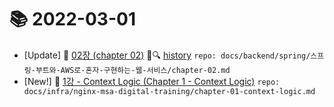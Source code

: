 # 📚 2022-03-01
- [Update] 📙 [02장 (chapter 02)](https://til.qriositylog.com/featured/backend/spring/스프링-부트와-AWS로-혼자-구현하는-웹-서비스/chapter-02) 📃🔍 [history](https://github.com/Queue-ri/TIL/commits/main/docs/backend/spring/스프링-부트와-AWS로-혼자-구현하는-웹-서비스/chapter-02.md?since=2022-03-01T00:00:00Z&until=2022-03-01T23:59:59Z) `repo: docs/backend/spring/스프링-부트와-AWS로-혼자-구현하는-웹-서비스/chapter-02.md`
- [New!] 📗 [1강 - Context Logic (Chapter 1 - Context Logic)](https://til.qriositylog.com/featured/infra/nginx-msa-digital-training/chapter-01-context-logic) `repo: docs/infra/nginx-msa-digital-training/chapter-01-context-logic.md`
